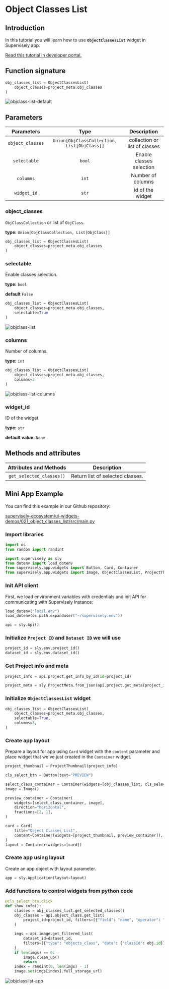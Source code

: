 # Object Classes List

## Introduction

In this tutorial you will learn how to use **`ObjectClassesList`** widget in Supervisely app.

[Read this tutorial in developer portal.](https://developer.supervise.ly/app-development/apps-with-gui/object-classes-list)

## Function signature

```python
obj_classes_list = ObjectClassesList(
    object_classes=project_meta.obj_classes
)
```

![objclass-list-default](https://user-images.githubusercontent.com/79905215/218096273-0a52cc67-0ba8-4886-95a0-660e61d6a4eb.png)

## Parameters

|    Parameters    |                    Type                     |          Description          |
| :--------------: | :-----------------------------------------: | :---------------------------: |
| `object_classes` | `Union[ObjClassCollection, List[ObjClass]]` | collection or list of classes |
|   `selectable`   |                   `bool`                    |   Enable classes selection    |
|    `columns`     |                    `int`                    |       Number of columns       |
|   `widget_id`    |                    `str`                    |       id of the widget        |

### object_classes

`ObjClassCollection` or list of `ObjClass`.

**type:** `Union[ObjClassCollection, List[ObjClass]]`

```python
obj_classes_list = ObjectClassesList(
    object_classes=project_meta.obj_classes
)
```

### selectable

Enable classes selection.

**type:** `bool`

**default** `False`

```python
obj_classes_list = ObjectClassesList(
    object_classes=project_meta.obj_classes,
    selectable=True
)
```

![objclass-list](https://user-images.githubusercontent.com/79905215/218092421-a4c996bb-9679-428b-899d-4bb29d570112.png)

### columns

Number of columns.

**type:** `int`

```python
obj_classes_list = ObjectClassesList(
    object_classes=project_meta.obj_classes,
    columns=2
)
```

![objclass-list-columns](https://user-images.githubusercontent.com/79905215/218098608-4c22b892-24a0-4b93-8da4-812e0c08d333.png)

### widget_id

ID of the widget.

**type:** `str`

**default value:** `None`

## Methods and attributes

|  Attributes and Methods  | Description                      |
| :----------------------: | -------------------------------- |
| `get_selected_classes()` | Return list of selected classes. |

## Mini App Example

You can find this example in our Github repository:

[supervisely-ecosystem/ui-widgets-demos/021_object_classes_list/src/main.py](https://github.com/supervisely-ecosystem/ui-widgets-demos/blob/master/021_object_classes_list/src/main.py)

### Import libraries

```python
import os
from random import randint

import supervisely as sly
from dotenv import load_dotenv
from supervisely.app.widgets import Button, Card, Container
from supervisely.app.widgets import Image, ObjectClassesList, ProjectThumbnail
```

### Init API client

First, we load environment variables with credentials and init API for communicating with Supervisely Instance:

```python
load_dotenv("local.env")
load_dotenv(os.path.expanduser("~/supervisely.env"))

api = sly.Api()
```

### Initialize `Project ID` and `Dataset ID` we will use

```python
project_id = sly.env.project_id()
dataset_id = sly.env.dataset_id()
```


### Get Project info and meta

```python
project_info = api.project.get_info_by_id(id=project_id)

project_meta = sly.ProjectMeta.from_json(api.project.get_meta(project_id))
```

### Initialize `ObjectClassesList` widget

```python
obj_classes_list = ObjectClassesList(
    object_classes=project_meta.obj_classes,
    selectable=True,
    columns=3,
)
```

### Create app layout

Prepare a layout for app using `Card` widget with the `content` parameter and place widget that we've just created in the `Container` widget.

```python
project_thumbnail = ProjectThumbnail(project_info)

cls_select_btn = Button(text="PREVIEW")

select_class_container = Container(widgets=[obj_classes_list, cls_select_btn])
image = Image()

preview_container = Container(
    widgets=[select_class_container, image],
    direction="horizontal",
    fractions=[2, 1],
)

card = Card(
    title="Object Classes List",
    content=Container(widgets=[project_thumbnail, preview_container]),
)
layout = Container(widgets=[card])
```

### Create app using layout

Create an app object with layout parameter.

```python
app = sly.Application(layout=layout)
```

### Add functions to control widgets from python code

```python
@cls_select_btn.click
def show_info():
    classes = obj_classes_list.get_selected_classes()
    obj_classes = api.object_class.get_list(
        project_id=project_id, filters=[{"field": "name", "operator": "in", "value": classes}]
    )

    imgs = api.image.get_filtered_list(
        dataset_id=dataset_id,
        filters=[{"type": "objects_class", "data": {"classId": obj.id}} for obj in obj_classes],
    )
    if len(imgs) == 0:
        image.clean_up()
        return
    index = randint(0, len(imgs) - 1)
    image.set(imgs[index].full_storage_url)
```

![objclasslist-app](https://user-images.githubusercontent.com/79905215/219017000-0bbcdeaa-bd99-459b-908a-4269b4c8e074.gif)
